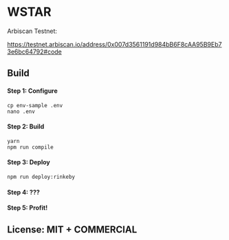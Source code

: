 # WSTAR

Arbiscan Testnet:

https://testnet.arbiscan.io/address/0x007d3561191d984bB6F8cAA95B9Eb73e6bc64792#code

## Build

#### Step 1: Configure

```
cp env-sample .env
nano .env
```

#### Step 2: Build

```
yarn
npm run compile
```

#### Step 3: Deploy

```
npm run deploy:rinkeby
```

#### Step 4: ???

#### Step 5: Profit!

## License: MIT + COMMERCIAL
